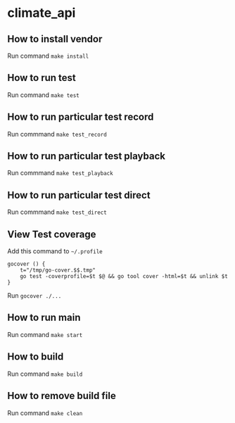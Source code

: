 # climate_api
## How to install vendor
Run command `make install`
## How to run test
Run command `make test`
## How to run particular test record
Run commmand `make test_record`
## How to run particular test playback
Run commmand `make test_playback`
## How to run particular test direct
Run commmand `make test_direct`
## View Test coverage
Add this command to `~/.profile`  
```  
gocover () {
    t="/tmp/go-cover.$$.tmp"
    go test -coverprofile=$t $@ && go tool cover -html=$t && unlink $t
}
```  
Run `gocover ./...`
## How to run main
Run command `make start`
## How to build
Run command `make build`
## How to remove build file
Run command `make clean`
